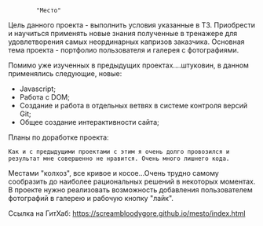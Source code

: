 			"Место"

Цель данного проекта - выполнить условия указанные в ТЗ. Приобрести и научиться применять новые знания полученные в тренажере для удовлетворения самых неординарных капризов заказчика. Основная тема проекта - портфолио пользователя и галерея с фотографиями.

Помимо уже изученных в предыдущих проектах....штуковин, в данном применялись следующие, новые:
- Javascript;
- Работа с DOM;
- Создание и работа в отдельных ветвях в системе контроля версий Git;
- Общее создание интерактивности сайта;

Планы по доработке проекта:

	Как и с предыдущими проектами с этим я очень долго провозился и результат мне совершенно не нравится. Очень много лишнего кода. 
  Местами "колхоз", все кривое и косое...Очень трудно самому сообразить до наиболее рациональных решений в некоторых моментах. 
  В проекте нужно реализовать возможность добавления пользователем фотографий в галерею и рабочую кнопку "лайк".  

Ссылка на ГитХаб: https://screambloodygore.github.io/mesto/index.html
